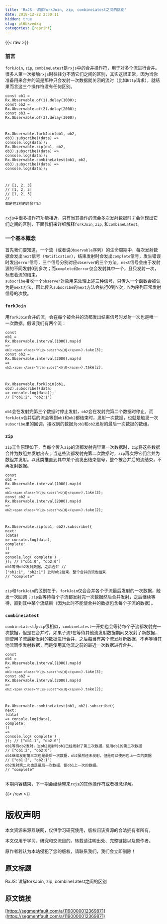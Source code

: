 ```yaml
---
title: 'RxJS: 详解forkJoin, zip, combineLatest之间的区别' 
date: 2018-12-22 2:30:11
hidden: true
slug: pl6bkvedxq
categories: [reprint]
---
```


{{< raw >}}

                    
<h3 id="articleHeader0">前言</h3>
<p><code>forkJoin</code>, <code>zip</code>, <code>combineLatest</code>是<code>rxjs</code>中的合并操作符，用于对多个流进行合并。很多人第一次接触<code>rxjs</code>时往往分不清它们之间的区别，其实这很正常，因为当你准备用来合并的流是那种只会发射一次数据就关闭的流时（比如<code>http</code>请求），就结果而言这三个操作符没有任何区别。</p>
<div class="widget-codetool" style="display:none;">
      <div class="widget-codetool--inner">
      <span class="selectCode code-tool" data-toggle="tooltip" data-placement="top" title="" data-original-title="全选"></span>
      <span type="button" class="copyCode code-tool" data-toggle="tooltip" data-placement="top" data-clipboard-text="const ob1 = Rx.Observable.of(1).delay(1000);
const ob2 = Rx.Observable.of(2).delay(2000);
const ob3 = Rx.Observable.of(3).delay(3000);

Rx.Observable.forkJoin(ob1, ob2, ob3).subscribe((data) => console.log(data));
Rx.Observable.zip(ob1, ob2, ob3).subscribe((data) => console.log(data));
Rx.Observable.combineLatest(ob1, ob2, ob3).subscribe((data) => console.log(data));

// [1, 2, 3]
// [1, 2, 3]
// [1, 2, 3]
// 都是在3秒的时候打印" title="" data-original-title="复制"></span>
      <span type="button" class="saveToNote code-tool" data-toggle="tooltip" data-placement="top" title="" data-original-title="放进笔记"></span>
      </div>
      </div><pre class="hljs lasso"><code>const ob1 = <span class="hljs-literal">Rx</span>.Observable.of(<span class="hljs-number">1</span>).delay(<span class="hljs-number">1000</span>);
const ob2 = <span class="hljs-literal">Rx</span>.Observable.of(<span class="hljs-number">2</span>).delay(<span class="hljs-number">2000</span>);
const ob3 = <span class="hljs-literal">Rx</span>.Observable.of(<span class="hljs-number">3</span>).delay(<span class="hljs-number">3000</span>);

<span class="hljs-literal">Rx</span>.Observable.forkJoin(ob1, ob2, ob3).subscribe((<span class="hljs-built_in">data</span>) =&gt; console.<span class="hljs-keyword">log</span>(<span class="hljs-built_in">data</span>));
<span class="hljs-literal">Rx</span>.Observable.zip(ob1, ob2, ob3).subscribe((<span class="hljs-built_in">data</span>) =&gt; console.<span class="hljs-keyword">log</span>(<span class="hljs-built_in">data</span>));
<span class="hljs-literal">Rx</span>.Observable.combineLatest(ob1, ob2, ob3).subscribe((<span class="hljs-built_in">data</span>) =&gt; console.<span class="hljs-keyword">log</span>(<span class="hljs-built_in">data</span>));

<span class="hljs-comment">// [1, 2, 3]</span>
<span class="hljs-comment">// [1, 2, 3]</span>
<span class="hljs-comment">// [1, 2, 3]</span>
<span class="hljs-comment">// 都是在3秒的时候打印</span></code></pre>
<p><code>rxjs</code>中很多操作符功能相近，只有当其操作的流会多次发射数据时才会体现出它们之间的区别，下面我们来详细解释<code>forkJoin</code>, <code>zip</code>, 和<code>combineLatest</code>。</p>
<h3 id="articleHeader1">一个基本概念</h3>
<p>首先我们要知道，一个流（或者说<code>Observable</code>序列）的生命周期中，每次发射数据会发出<code>next</code>信号（<code>Notification</code>），结束发射时会发出<code>complete</code>信号，发生错误时发出<code>error</code>信号，三个信号分别对应<code>observer</code>的三个方法。<code>next</code>信号会由于发射源的不同发射0到多次；而<code>complete</code>和<code>error</code>仅会发射其中一个，且只发射一次，标志着流的结束。<br><code>subscribe</code>接收一个<code>observer</code>对象用来处理上述三种信号，只传入一个函数会被认为是<code>next</code>方法，因此传入<code>subscribe</code>的<code>next</code>方法会执行0到N次，N为序列正常发射信号的次数。</p>
<h3 id="articleHeader2"><code>forkJoin</code></h3>
<p>用<code>forkJoin</code>合并的流，会在每个被合并的流都发出结束信号时发射一次也是唯一一次数据。假设我们有两个流：</p>
<div class="widget-codetool" style="display:none;">
      <div class="widget-codetool--inner">
      <span class="selectCode code-tool" data-toggle="tooltip" data-placement="top" title="" data-original-title="全选"></span>
      <span type="button" class="copyCode code-tool" data-toggle="tooltip" data-placement="top" data-clipboard-text="const ob1 = Rx.Observable.interval(1000).map(d => `ob1:${d}`).take(3);
const ob2 = Rx.Observable.interval(2000).map(d => `ob2:${d}`).take(2);

Rx.Observable.forkJoin(ob1, ob2).subscribe((data) => console.log(data));
// [&quot;ob1:2&quot;, &quot;ob2:1&quot;]" title="" data-original-title="复制"></span>
      <span type="button" class="saveToNote code-tool" data-toggle="tooltip" data-placement="top" title="" data-original-title="放进笔记"></span>
      </div>
      </div><pre class="hljs javascript"><code><span class="hljs-keyword">const</span> ob1 = Rx.Observable.interval(<span class="hljs-number">1000</span>).map(<span class="hljs-function"><span class="hljs-params">d</span> =&gt;</span> <span class="hljs-string">`ob1:<span class="hljs-subst">${d}</span>`</span>).take(<span class="hljs-number">3</span>);
<span class="hljs-keyword">const</span> ob2 = Rx.Observable.interval(<span class="hljs-number">2000</span>).map(<span class="hljs-function"><span class="hljs-params">d</span> =&gt;</span> <span class="hljs-string">`ob2:<span class="hljs-subst">${d}</span>`</span>).take(<span class="hljs-number">2</span>);

Rx.Observable.forkJoin(ob1, ob2).subscribe(<span class="hljs-function">(<span class="hljs-params">data</span>) =&gt;</span> <span class="hljs-built_in">console</span>.log(data));
<span class="hljs-comment">// ["ob1:2", "ob2:1"]</span></code></pre>
<p><code>ob1</code>会在发射完第三个数据时停止发射，<code>ob2</code>会在发射完第二个数据时停止，而<code>forkJoin</code>合并后的流会等到<code>ob1</code>和<code>ob2</code>都结束时，发射一次数据，也就是触发一次<code>subscribe</code>里的回调，接收到的数据为<code>ob1</code>和<code>ob2</code>发射的最后一次数据的数组。</p>
<h3 id="articleHeader3"><code>zip</code></h3>
<p><code>zip</code>工作原理如下，当每个传入<code>zip</code>的流都发射完毕第一次数据时，<code>zip</code>将这些数据合并为数组并发射出去；当这些流都发射完第二次数据时，<code>zip</code>再次将它们合并为数组并发射。以此类推直到其中某个流发出结束信号，整个被合并后的流结束，不再发射数据。</p>
<div class="widget-codetool" style="display:none;">
      <div class="widget-codetool--inner">
      <span class="selectCode code-tool" data-toggle="tooltip" data-placement="top" title="" data-original-title="全选"></span>
      <span type="button" class="copyCode code-tool" data-toggle="tooltip" data-placement="top" data-clipboard-text="const ob1 = Rx.Observable.interval(1000).map(d => `ob1:${d}`).take(3);
const ob2 = Rx.Observable.interval(2000).map(d => `ob2:${d}`).take(2);

Rx.Observable.zip(ob1, ob2).subscribe({
  next: (data) => console.log(data),
  complete: () => console.log('complete')
});
// [&quot;ob1:0&quot;, &quot;ob2:0&quot;] ob1等待ob2发射数据，之后合并
// [&quot;ob1:1&quot;, &quot;ob2:1&quot;] 此时ob2结束，整个合并的流也结束
// &quot;complete&quot;" title="" data-original-title="复制"></span>
      <span type="button" class="saveToNote code-tool" data-toggle="tooltip" data-placement="top" title="" data-original-title="放进笔记"></span>
      </div>
      </div><pre class="hljs javascript"><code><span class="hljs-keyword">const</span> ob1 = Rx.Observable.interval(<span class="hljs-number">1000</span>).map(<span class="hljs-function"><span class="hljs-params">d</span> =&gt;</span> <span class="hljs-string">`ob1:<span class="hljs-subst">${d}</span>`</span>).take(<span class="hljs-number">3</span>);
<span class="hljs-keyword">const</span> ob2 = Rx.Observable.interval(<span class="hljs-number">2000</span>).map(<span class="hljs-function"><span class="hljs-params">d</span> =&gt;</span> <span class="hljs-string">`ob2:<span class="hljs-subst">${d}</span>`</span>).take(<span class="hljs-number">2</span>);

Rx.Observable.zip(ob1, ob2).subscribe({
  <span class="hljs-attr">next</span>: <span class="hljs-function">(<span class="hljs-params">data</span>) =&gt;</span> <span class="hljs-built_in">console</span>.log(data),
  <span class="hljs-attr">complete</span>: <span class="hljs-function"><span class="hljs-params">()</span> =&gt;</span> <span class="hljs-built_in">console</span>.log(<span class="hljs-string">'complete'</span>)
});
<span class="hljs-comment">// ["ob1:0", "ob2:0"] ob1等待ob2发射数据，之后合并</span>
<span class="hljs-comment">// ["ob1:1", "ob2:1"] 此时ob2结束，整个合并的流也结束</span>
<span class="hljs-comment">// "complete"</span></code></pre>
<p><code>zip</code>和<code>forkJoin</code>的区别在于，<code>forkJoin</code>仅会合并各个子流最后发射的一次数据，触发一次回调；<code>zip</code>会等待每个子流都发射完一次数据然后合并发射，之后继续等待，直到其中某个流结束（因为此时不能使合并的数据包含每个子流的数据）。</p>
<h3 id="articleHeader4"><code>combineLatest</code></h3>
<p><code>combineLatest</code>与<code>zip</code>很相似，<code>combineLatest</code>一开始也会等待每个子流都发射完一次数据，但是在合并时，如果子流1在等待其他流发射数据期间又发射了新数据，则使用子流最新发射的数据进行合并，之后每当有某个流发射新数据，不再等待其他流同步发射数据，而是使用其他流之前的最近一次数据进行合并。</p>
<div class="widget-codetool" style="display:none;">
      <div class="widget-codetool--inner">
      <span class="selectCode code-tool" data-toggle="tooltip" data-placement="top" title="" data-original-title="全选"></span>
      <span type="button" class="copyCode code-tool" data-toggle="tooltip" data-placement="top" data-clipboard-text="const ob1 = Rx.Observable.interval(1000).map(d => `ob1:${d}`).take(3);
const ob2 = Rx.Observable.interval(2000).map(d => `ob2:${d}`).take(2);

Rx.Observable.combineLatest(ob1, ob2).subscribe({
  next: (data) => console.log(data),
  complete: () => console.log('complete')
});
// [&quot;ob1:1&quot;, &quot;ob2:0&quot;] ob1等待ob2发射，当ob2发射时ob1已经发射了第二次数据，使用ob1的第二次数据
// [&quot;ob1:2&quot;, &quot;ob2:0&quot;] ob1继续发射第三次也是最后一次数据，ob2虽然还未发射，但是可以使用它上一次的数据
// [&quot;ob1:2&quot;, &quot;ob2:1&quot;] ob2发射第二次也是最后一次数据，使ob1上一次的数据。
// &quot;complete&quot;" title="" data-original-title="复制"></span>
      <span type="button" class="saveToNote code-tool" data-toggle="tooltip" data-placement="top" title="" data-original-title="放进笔记"></span>
      </div>
      </div><pre class="hljs javascript"><code><span class="hljs-keyword">const</span> ob1 = Rx.Observable.interval(<span class="hljs-number">1000</span>).map(<span class="hljs-function"><span class="hljs-params">d</span> =&gt;</span> <span class="hljs-string">`ob1:<span class="hljs-subst">${d}</span>`</span>).take(<span class="hljs-number">3</span>);
<span class="hljs-keyword">const</span> ob2 = Rx.Observable.interval(<span class="hljs-number">2000</span>).map(<span class="hljs-function"><span class="hljs-params">d</span> =&gt;</span> <span class="hljs-string">`ob2:<span class="hljs-subst">${d}</span>`</span>).take(<span class="hljs-number">2</span>);

Rx.Observable.combineLatest(ob1, ob2).subscribe({
  <span class="hljs-attr">next</span>: <span class="hljs-function">(<span class="hljs-params">data</span>) =&gt;</span> <span class="hljs-built_in">console</span>.log(data),
  <span class="hljs-attr">complete</span>: <span class="hljs-function"><span class="hljs-params">()</span> =&gt;</span> <span class="hljs-built_in">console</span>.log(<span class="hljs-string">'complete'</span>)
});
<span class="hljs-comment">// ["ob1:1", "ob2:0"] ob1等待ob2发射，当ob2发射时ob1已经发射了第二次数据，使用ob1的第二次数据</span>
<span class="hljs-comment">// ["ob1:2", "ob2:0"] ob1继续发射第三次也是最后一次数据，ob2虽然还未发射，但是可以使用它上一次的数据</span>
<span class="hljs-comment">// ["ob1:2", "ob2:1"] ob2发射第二次也是最后一次数据，使ob1上一次的数据。</span>
<span class="hljs-comment">// "complete"</span></code></pre>
<p>本期内容结束，下一期会继续带来<code>rxjs</code>的其他操作符或者概念详解。</p>

                
{{< /raw >}}

# 版权声明
本文资源来源互联网，仅供学习研究使用，版权归该资源的合法拥有者所有，

本文仅用于学习、研究和交流目的。转载请注明出处、完整链接以及原作者。

原作者若认为本站侵犯了您的版权，请联系我们，我们会立即删除！

## 原文标题
RxJS: 详解forkJoin, zip, combineLatest之间的区别

## 原文链接
[https://segmentfault.com/a/1190000012369871](https://segmentfault.com/a/1190000012369871)

